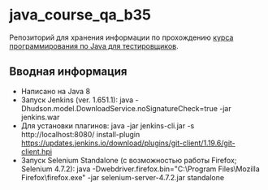 # java_course_qa_b35
Репозиторий для хранения информации по прохождению [курса программирования по Java для тестировщиков](https://software-testing.ru/edu/3-online/1-java-for-testers).
## Вводная информация
* Написано на Java 8
* Запуск Jenkins (ver. 1.651.1):
java -Dhudson.model.DownloadService.noSignatureCheck=true -jar jenkins.war
* Для установки плагинов:
java -jar jenkins-cli.jar -s http://localhost:8080/ install-plugin https://updates.jenkins.io/download/plugins/git-client/1.19.6/git-client.hpi
* Запуск Selenium Standalone (с возможностью работы Firefox; Selenium 4.7.2):
java -Dwebdriver.firefox.bin="C:\Program Files\Mozilla Firefox\firefox.exe" -jar selenium-server-4.7.2.jar standalone
